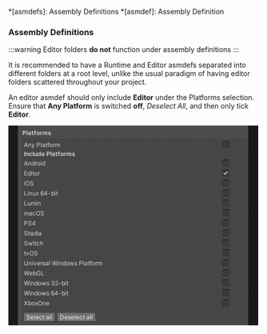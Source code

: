 *[asmdefs]: Assembly Definitions
*[asmdef]: Assembly Definition
### Assembly Definitions
:::warning
Editor folders **do not** function under assembly definitions
:::

It is recommended to have a Runtime and Editor asmdefs separated into different folders at a root level, unlike the usual paradigm of having editor folders scattered throughout your project.  

An editor asmdef should only include **Editor** under the Platforms selection.  
Ensure that **Any Platform** is switched **off**, *Deselect All*, and then only tick **Editor**.

![Editor Assembly Definition](editor-asmdef.png)